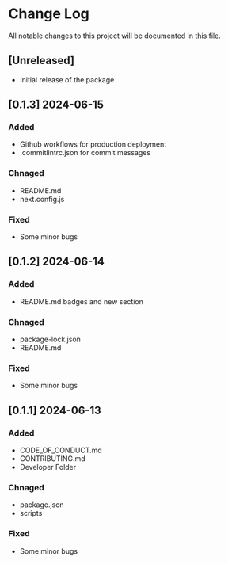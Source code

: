 # Change Log

All notable changes to this project will be documented in this file.

## [Unreleased]

- Initial release of the package

## [0.1.3] 2024-06-15

### Added

- Github workflows for production deployment
- .commitlintrc.json for commit messages

### Chnaged

- README.md
- next.config.js

### Fixed

- Some minor bugs

## [0.1.2] 2024-06-14

### Added

- README.md badges and new section

### Chnaged

- package-lock.json
- README.md

### Fixed

- Some minor bugs

## [0.1.1] 2024-06-13

### Added

- CODE_OF_CONDUCT.md
- CONTRIBUTING.md
- Developer Folder

### Chnaged

- package.json
- scripts

### Fixed

- Some minor bugs
